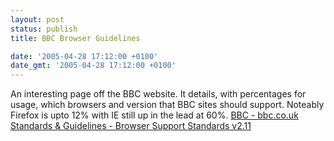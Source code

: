 ```yaml
---
layout: post
status: publish
title: BBC Browser Guidelines

date: '2005-04-28 17:12:00 +0100'
date_gmt: '2005-04-28 17:12:00 +0100'
---
```

An interesting page off the BBC website. It details, with percentages for usage, which browsers and version that BBC sites should support.
Noteably Firefox is upto 12% with IE still up in the lead at 60%.
<a href="http://www.bbc.co.uk/guidelines/newmedia/technical/browser_support.shtml" target="_blank">BBC - bbc.co.uk Standards & Guidelines - Browser Support Standards v2.11</a>

